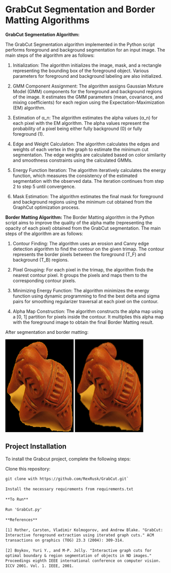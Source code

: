 # GrabCut Segmentation and Border Matting Algorithms
**GrabCut Segmentation Algorithm:**

The GrabCut Segmentation algorithm implemented in the Python script performs foreground and background segmentation for an input image. The main steps of the algorithm are as follows:

1. Initialization: The algorithm initializes the image, mask, and a rectangle representing the bounding box of the foreground object. Various parameters for foreground and background labeling are also initialized.

2. GMM Component Assignment: The algorithm assigns Gaussian Mixture Model (GMM) components for the foreground and background regions of the image. It estimates the GMM parameters (mean, covariance, and mixing coefficients) for each region using the Expectation-Maximization (EM) algorithm.

3. Estimation of α_n: The algorithm estimates the alpha values (α_n) for each pixel with the EM algorithm. The alpha values represent the probability of a pixel being either fully background (0) or fully foreground (1).

4. Edge and Weight Calculation: The algorithm calculates the edges and weights of each vertex in the graph to estimate the minimum cut segmentation. The edge weights are calculated based on color similarity and smoothness constraints using the calculated GMMs.

5. Energy Function Iteration: The algorithm iteratively calculates the energy function, which measures the consistency of the estimated segmentation with the observed data. The iteration continues from step 2 to step 5 until convergence.

6. Mask Estimation: The algorithm estimates the final mask for foreground and background regions using the minimum cut obtained from the GraphCut optimization process.

**Border Matting Algorithm:**
The Border Matting algorithm in the Python script aims to improve the quality of the alpha matte (representing the opacity of each pixel) obtained from the GrabCut segmentation. The main steps of the algorithm are as follows:

1. Contour Finding: The algorithm uses an erosion and Canny edge detection algorithm to find the contour on the given trimap. The contour represents the border pixels between the foreground (T_F) and background (T_B) regions.

2. Pixel Grouping: For each pixel in the trimap, the algorithm finds the nearest contour pixel. It groups the pixels and maps them to the corresponding contour pixels.

3. Minimizing Energy Function: The algorithm minimizes the energy function using dynamic programming to find the best delta and sigma pairs for smoothing regularizer traversal at each pixel on the contour.

4. Alpha Map Construction: The algorithm constructs the alpha map using a [0, 1] partition for pixels inside the contour. It multiplies this alpha map with the foreground image to obtain the final Border Matting result.

After segmentation and border matting:

<img src="./Outputs/GrabCut.png" width="214" height="290" >   <img src="./Outputs/bordermatting.png" width="214" height="290" >

## Project Installation
To install the Grabcut project, complete the following steps:

Clone this repository:
 ```
git clone with https://github.com/RexRusk/GrabCut.git`

Install the necessary requirements from requirements.txt

**To Run**

Run 'GrabCut.py'

**References**

[1] Rother, Carsten, Vladimir Kolmogorov, and Andrew Blake. "GrabCut: Interactive foreground extraction using iterated graph cuts." ACM transactions on graphics (TOG) 23.3 (2004): 309-314.

[2] Boykov, Yuri Y., and M-P. Jolly. "Interactive graph cuts for optimal boundary & region segmentation of objects in ND images." Proceedings eighth IEEE international conference on computer vision. ICCV 2001. Vol. 1. IEEE, 2001.

